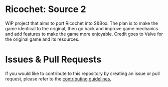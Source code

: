 # Ricochet: Source 2
 WIP project that aims to port Ricochet into S&Box. The plan is to make the game identical to the original, then go back and improve game mechanics and add features to make the game more enjoyable. Credit goes to Valve for the original game and its resources.

# Issues & Pull Requests
 If you would like to contribute to this repository by creating an issue or pull request, please refer to the [contributing guidelines.](https://lambdagaming.github.io/contributing.html)

